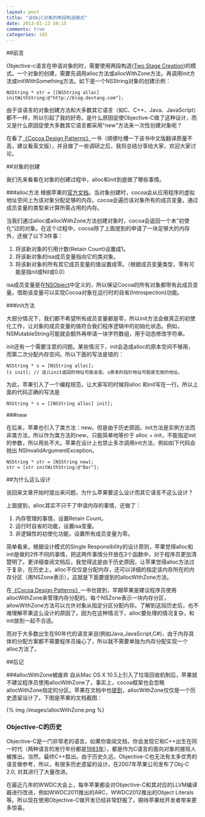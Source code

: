 ```yaml
---
layout: post
title: "谈ObjC对象的两段构造模式"
date: 2013-01-13 10:15
comments: true
categories: iOS
---
```


##前言

Objective-c语言在申请对象的时，需要使用两段构造([Two Stage Creation](http://volonbolon.net/post/634999801/two-stage-creation-in-cocoa))的模式。一个对象的创建，需要先调用alloc方法或allocWithZone方法，再调用init方法或initWithSomething方法。如下是一个NSString对象的创建示例：

``` objc
NSString * str = [[NSString alloc] initWithString:@"http://blog.devtang.com"];
```

由于该语言的对象创建方法和大多数其它语言（如C、C++、Java、JavaScript）都不一样，所以引起了我的好奇。是什么原因促使Objective-C做了这种设计，而又是什么原因促使大多数其它语言都采用"new"方法来一次性创建对象呢？

在看了[《Cocoa Design Patterns》](http://www.amazon.com/Cocoa-Design-Patterns-Erik-Buck/dp/0321535022)一书（顺便吐槽一下该书中文版翻译质量不高，建议看英文版），并且做了一些调研之后，我将总结分享给大家，欢迎大家讨论。

<!-- more -->

##对象的创建

我们先来看看在对象的创建过程中，alloc和init到底做了哪些事情。

###alloc方法
根据苹果的[官方文档](https://developer.apple.com/library/mac/#documentation/cocoa/conceptual/CocoaFundamentals/CocoaObjects/CocoaObjects.html#//apple_ref/doc/uid/TP40002974-CH4-SW54)。当对象创建时，cocoa会从应用程序的虚拟地址空间上为该对象分配足够的内存。cocoa会遍历该对象所有的成员变量，通过成员变量的类型来计算所需占用的内存。

当我们通过alloc或allocWithZone方法创建对象时，cocoa会返回一个未”初使化“过的对象。在这个过程中，cocoa除了上面提到的申请了一块足够大的内存外，还做了以下3件事：

 1. 将该新对象的引用计数(Retain Count)设置成1。
 2. 将该新对象的isa成员变量指向它的类对象。
 3. 将该新对象的所有其它成员变量的值设置成零。（根据成员变量类型，零有可能是指nil或Nil或0.0）

isa成员变量是在[NSObject](https://developer.apple.com/library/mac/#documentation/cocoa/Reference/Foundation/Classes/NSObject_Class/Reference/Reference.html#//apple_ref/occ/cl/NSObject)中定义的，所以保证Cocoa的所有对象都带有此成员变量。借助该变量可以实现Cocoa对象在运行时的自省(Introspection)功能。

###init方法

大部分情况下，我们都不希望所有成员变量都是零，所以init方法会做真正的初使化工作，让对象的成员变量的值符合我们程序逻辑中的初始化状态。例如，NSMutableString可能就会额外再申请一块字符数组，用于动态修改字符串。

init还有一个需要注意的问题。某些情况下，init会造成alloc的原本空间不够用，而第二次分配内存空间。所以下面的写法是错的：

``` objc
NSString * s = [NSString alloc];
[s init]; // 这儿init返回的地址可能会变。s原本的指针地址可能是无效的地址。
```

为此，苹果引入了一个编程规范，让大家写的时候将alloc 和init写在一行。所以上面的代码正确的写法是

``` objc
NSString * s = [[NSString alloc] init];
```

###new

在后来，苹果也引入了类方法：new。但是由于历史原因，init方法是实例方法而非类方法，所以作为类方法的new，只能简单地等价于 alloc + init，不能指定init的参数，所以用处不大。苹果在设计上也禁止多次调用init方法，例如如下代码会抛出 NSInvalidArgumentException。

``` objc
NSString * str = [NSString new];
str = [str initWithString:@"Bar"];
```


##为什么这么设计

说回来文章开始时提出来问题，为什么苹果要这么设计而其它语言不这么设计？

上面提到，alloc其实不只干了申请内存的事情，还做了：
 1. 内存管理的事情，设置Retain Count。
 2. 运行时自省的功能，设置isa变量。
 3. 非逻辑性的初使化功能，设置所有成员变量为零。

简单看来，根据设计模式的Single Responsibility的设计原则，苹果觉得alloc和init是做的2件不同的事情，把这两件事情分开放在2个函数中，对于程序员更加清楚明了。更详细查阅文档后，我觉得这是由于历史原因，让苹果觉得alloc方法过于复杂，在历史上，alloc不仅仅是分配内存，还可以详细的指定该内存所在的内存分区（用NSZone表示）。这就是下面要提到的allocWithZone方法。

在[《Cocoa Design Patterns》](http://www.amazon.com/Cocoa-Design-Patterns-Erik-Buck/dp/0321535022)一书也提到，早期苹果是建议程序员使用 allocWithZone来管理内存分配的，每个NSZone表示一块内存分区，allowWithZone方法可以允许对象从指定分区分配内存。了解到这段历史后，也不难理解苹果这么设计的原因了。因为在这种情况下，alloc要处理的情况复杂，和init放到一起不合适。

而对于大多数出生在90年代的语言来说(例如Java,JavaScript,C#)，由于内存具体的分配方案都不需要程序员操心了，所以就不需要单独为内存分配实现一个alloc方法了。

##后记

###allocWithZone被废弃
自从Mac OS X 10.5上引入了垃圾回收机制后，苹果就不建议程序员使用allocWithZone了，事实上，cocoa框架也会忽略allocWithZone指定的分区。苹果在文档中也[提到](https://developer.apple.com/library/mac/#documentation/cocoa/Reference/Foundation/Classes/NSObject_Class/Reference/Reference.html#//apple_ref/occ/clm/NSObject/allocWithZone:)，allocWithZone仅仅是一个历史遗留设计了。下图是苹果的文档截图：

{% img /images/allocWithZone.png  %}

### Objective-C的历史

Objective-C是一门非常老的语言。如果你查阅文档，你会发现它和C++出生在同一时代（两种语言的发行年份都是[1983年](http://en.wikipedia.org/wiki/Stepstone)），都是作为C语言的面向对象的接班人被推出。当然，最终C++胜出。由于历史久远，Objective-C也无法有太多优秀的语言做参考，所以，有很多历史遗留的设计。在2007年苹果公司发布了Obj-C 2.0, 对其进行了大量改进。

在最近几年的WWDC大会上，每年苹果都会对Objective-C和其对应的LLVM编译器进行改进，例如WWDC2011推出的ARC，WWDC2012推出的Object Literals等。所以现在使用Objective-C做开发已经非常舒服了。期待苹果给开发者带来更多惊喜。










